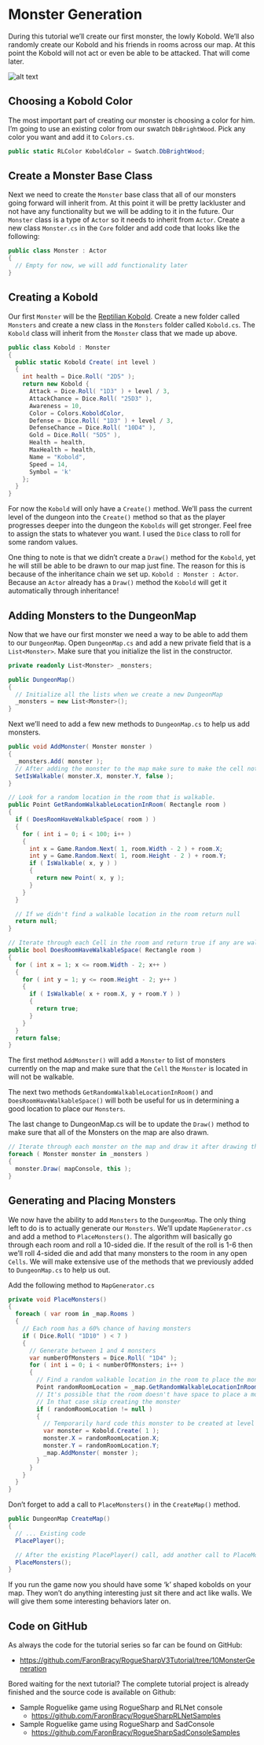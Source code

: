 # Monster Generation

During this tutorial we’ll create our first monster, the lowly Kobold. We’ll also randomly create our Kobold and his friends in rooms across our map. At this point the Kobold will not act or even be able to be attacked. That will come later.

![alt text](../images/V3Tutorial/12_kobolds.png "Kobolds rendered in map")

## Choosing a Kobold Color

The most important part of creating our monster is choosing a color for him. I’m going to use an existing color from our swatch `DbBrightWood`. Pick any color you want and add it to `Colors.cs`.

```cs
public static RLColor KoboldColor = Swatch.DbBrightWood;
```

## Create a Monster Base Class

Next we need to create the `Monster` base class that all of our monsters going forward will inherit from. At this point it will be pretty lackluster and not have any functionality but we will be adding to it in the future. Our `Monster` class is a type of `Actor` so it needs to inherit from `Actor`. Create a new class `Monster.cs` in the `Core` folder and add code that looks like the following:

```cs
public class Monster : Actor
{
  // Empty for now, we will add functionality later
}
```

## Creating a Kobold

Our first `Monster` will be the [Reptilian Kobold](https://en.wikipedia.org/wiki/Kobold_(Dungeons_%26_Dragons)). Create a new folder called `Monsters` and create a new class in the `Monsters` folder called `Kobold.cs`. The `Kobold` class will inherit from the `Monster` class that we made up above.

```cs
public class Kobold : Monster
{
  public static Kobold Create( int level )
  {
    int health = Dice.Roll( "2D5" );
    return new Kobold {
      Attack = Dice.Roll( "1D3" ) + level / 3,
      AttackChance = Dice.Roll( "25D3" ),
      Awareness = 10,
      Color = Colors.KoboldColor,
      Defense = Dice.Roll( "1D3" ) + level / 3,
      DefenseChance = Dice.Roll( "10D4" ),
      Gold = Dice.Roll( "5D5" ),
      Health = health,
      MaxHealth = health,
      Name = "Kobold",
      Speed = 14,
      Symbol = 'k'
    };
  }
}
```

For now the `Kobold` will only have a `Create()` method. We’ll pass the current level of the dungeon into the `Create()` method so that as the player progresses deeper into the dungeon the `Kobolds` will get stronger. Feel free to assign the stats to whatever you want. I used the `Dice` class to roll for some random values.

One thing to note is that we didn’t create a `Draw()` method for the `Kobold`, yet he will still be able to be drawn to our map just fine. The reason for this is because of the inheritance chain we set up. `Kobold : Monster : Actor`.  Because an `Actor` already has a `Draw()` method the `Kobold` will get it automatically through inheritance!

## Adding Monsters to the DungeonMap

Now that we have our first monster we need a way to be able to add them to our `DungeonMap`. Open `DungeonMap.cs` and add a new private field that is a `List<Monster>`. Make sure that you initialize the list in the constructor.

```cs
private readonly List<Monster> _monsters;

public DungeonMap()
{
  // Initialize all the lists when we create a new DungeonMap
  _monsters = new List<Monster>();
}
```

Next we’ll need to add a few new methods to `DungeonMap.cs` to help us add monsters.

```cs
public void AddMonster( Monster monster )
{
  _monsters.Add( monster );
  // After adding the monster to the map make sure to make the cell not walkable
  SetIsWalkable( monster.X, monster.Y, false );
}

// Look for a random location in the room that is walkable.
public Point GetRandomWalkableLocationInRoom( Rectangle room )
{
  if ( DoesRoomHaveWalkableSpace( room ) )
  {
    for ( int i = 0; i < 100; i++ )
    {
      int x = Game.Random.Next( 1, room.Width - 2 ) + room.X;
      int y = Game.Random.Next( 1, room.Height - 2 ) + room.Y;
      if ( IsWalkable( x, y ) )
      {
        return new Point( x, y );
      }
    }
  }

  // If we didn't find a walkable location in the room return null
  return null;
}

// Iterate through each Cell in the room and return true if any are walkable
public bool DoesRoomHaveWalkableSpace( Rectangle room )
{
  for ( int x = 1; x <= room.Width - 2; x++ )
  {
    for ( int y = 1; y <= room.Height - 2; y++ )
    {
      if ( IsWalkable( x + room.X, y + room.Y ) )
      {
        return true;
      }
    }
  }
  return false;
}
```

The first method `AddMonster()` will add a `Monster` to list of monsters currently on the map and make sure that the `Cell` the `Monster` is located in will not be walkable.

The next two methods `GetRandomWalkableLocationInRoom()` and `DoesRoomHaveWalkableSpace()` will both be useful for us in determining a good location to place our `Monsters`.

The last change to DungeonMap.cs will be to update the `Draw()` method to make sure that all of the Monsters on the map are also drawn.

```cs
// Iterate through each monster on the map and draw it after drawing the Cells
foreach ( Monster monster in _monsters )
{
  monster.Draw( mapConsole, this );
}
```

## Generating and Placing Monsters

We now have the ability to add `Monsters` to the `DungeonMap`. The only thing left to do is to actually generate our `Monsters`. We’ll update `MapGenerator.cs` and add a method to `PlaceMonsters()`. The algorithm will basically go through each room and roll a 10-sided die. If the result of the roll is 1-6 then we’ll roll 4-sided die and add that many monsters to the room in any open `Cells`. We will make extensive use of the methods that we previously added to `DungeonMap.cs` to help us out.

Add the following method to `MapGenerator.cs`

```cs
private void PlaceMonsters()
{
  foreach ( var room in _map.Rooms )
  {
    // Each room has a 60% chance of having monsters
    if ( Dice.Roll( "1D10" ) < 7 )
    {
      // Generate between 1 and 4 monsters
      var numberOfMonsters = Dice.Roll( "1D4" );
      for ( int i = 0; i < numberOfMonsters; i++ )
      {
        // Find a random walkable location in the room to place the monster
        Point randomRoomLocation = _map.GetRandomWalkableLocationInRoom( room );
        // It's possible that the room doesn't have space to place a monster
        // In that case skip creating the monster
        if ( randomRoomLocation != null )
        {
          // Temporarily hard code this monster to be created at level 1
          var monster = Kobold.Create( 1 );
          monster.X = randomRoomLocation.X;
          monster.Y = randomRoomLocation.Y;
          _map.AddMonster( monster );
        }
      }
    }
  }
}
```

Don’t forget to add a call to `PlaceMonsters()` in the `CreateMap()` method.

```cs
public DungeonMap CreateMap()
{
  // ... Existing code
  PlacePlayer();

  // After the existing PlacePlayer() call, add another call to PlaceMonsters()
  PlaceMonsters();
}
```

If you run the game now you should have some ‘k’ shaped kobolds on your map. They won’t do anything interesting just sit there and act like walls. We will give them some interesting behaviors later on.

## Code on GitHub

As always the code for the tutorial series so far can be found on GitHub:

* <https://github.com/FaronBracy/RogueSharpV3Tutorial/tree/10MonsterGeneration>

Bored waiting for the next tutorial? The complete tutorial project is already finished and the source code is available on Github:

* Sample Roguelike game using RogueSharp and RLNet console
  * <https://github.com/FaronBracy/RogueSharpRLNetSamples>
* Sample Roguelike game using RogueSharp and SadConsole
  * <https://github.com/FaronBracy/RogueSharpSadConsoleSamples>
